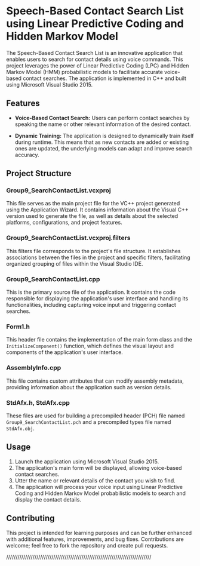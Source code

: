 # Speech-Based Contact Search List using Linear Predictive Coding and Hidden Markov Model

The Speech-Based Contact Search List is an innovative application that enables users to search for contact details using voice commands. This project leverages the power of Linear Predictive Coding (LPC) and Hidden Markov Model (HMM) probabilistic models to facilitate accurate voice-based contact searches. The application is implemented in C++ and built using Microsoft Visual Studio 2015.

## Features

- **Voice-Based Contact Search:** Users can perform contact searches by speaking the name or other relevant information of the desired contact.

- **Dynamic Training:** The application is designed to dynamically train itself during runtime. This means that as new contacts are added or existing ones are updated, the underlying models can adapt and improve search accuracy.

## Project Structure

### Group9_SearchContactList.vcxproj

This file serves as the main project file for the VC++ project generated using the Application Wizard. It contains information about the Visual C++ version used to generate the file, as well as details about the selected platforms, configurations, and project features.

### Group9_SearchContactList.vcxproj.filters

This filters file corresponds to the project's file structure. It establishes associations between the files in the project and specific filters, facilitating organized grouping of files within the Visual Studio IDE.

### Group9_SearchContactList.cpp

This is the primary source file of the application. It contains the code responsible for displaying the application's user interface and handling its functionalities, including capturing voice input and triggering contact searches.

### Form1.h

This header file contains the implementation of the main form class and the `InitializeComponent()` function, which defines the visual layout and components of the application's user interface.

### AssemblyInfo.cpp

This file contains custom attributes that can modify assembly metadata, providing information about the application such as version details.

### StdAfx.h, StdAfx.cpp

These files are used for building a precompiled header (PCH) file named `Group9_SearchContactList.pch` and a precompiled types file named `StdAfx.obj`.

## Usage

1. Launch the application using Microsoft Visual Studio 2015.
2. The application's main form will be displayed, allowing voice-based contact searches.
3. Utter the name or relevant details of the contact you wish to find.
4. The application will process your voice input using Linear Predictive Coding and Hidden Markov Model probabilistic models to search and display the contact details.

## Contributing

This project is intended for learning purposes and can be further enhanced with additional features, improvements, and bug fixes. Contributions are welcome; feel free to fork the repository and create pull requests.


/////////////////////////////////////////////////////////////////////////////
